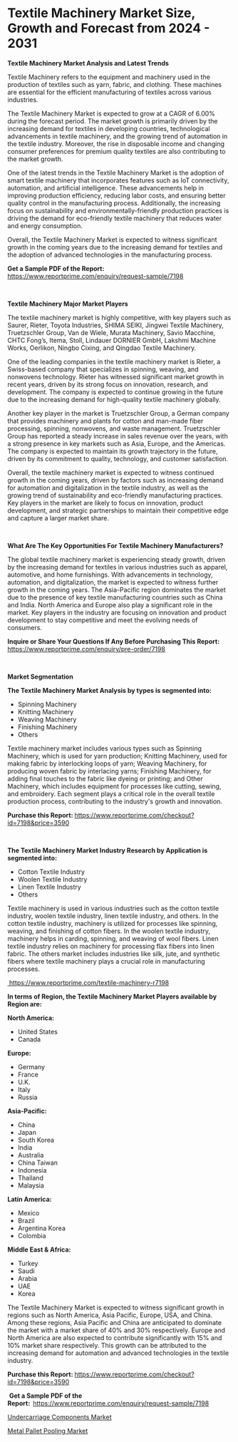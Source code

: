 <p><h1>Textile Machinery Market Size, Growth and Forecast from 2024 - 2031</h1></p><p><strong>Textile Machinery Market Analysis and Latest Trends</strong></p>
<p><p>Textile Machinery refers to the equipment and machinery used in the production of textiles such as yarn, fabric, and clothing. These machines are essential for the efficient manufacturing of textiles across various industries.</p><p>The Textile Machinery Market is expected to grow at a CAGR of 6.00% during the forecast period. The market growth is primarily driven by the increasing demand for textiles in developing countries, technological advancements in textile machinery, and the growing trend of automation in the textile industry. Moreover, the rise in disposable income and changing consumer preferences for premium quality textiles are also contributing to the market growth.</p><p>One of the latest trends in the Textile Machinery Market is the adoption of smart textile machinery that incorporates features such as IoT connectivity, automation, and artificial intelligence. These advancements help in improving production efficiency, reducing labor costs, and ensuring better quality control in the manufacturing process. Additionally, the increasing focus on sustainability and environmentally-friendly production practices is driving the demand for eco-friendly textile machinery that reduces water and energy consumption.</p><p>Overall, the Textile Machinery Market is expected to witness significant growth in the coming years due to the increasing demand for textiles and the adoption of advanced technologies in the manufacturing process.</p></p>
<p><strong>Get a Sample PDF of the Report:&nbsp;</strong> <a href="https://www.reportprime.com/enquiry/request-sample/7198">https://www.reportprime.com/enquiry/request-sample/7198</a></p>
<p>&nbsp;</p>
<p><strong>Textile Machinery Major Market Players</strong></p>
<p><p>The textile machinery market is highly competitive, with key players such as Saurer, Rieter, Toyota Industries, SHIMA SEIKI, Jingwei Textile Machinery, Truetzschler Group, Van de Wiele, Murata Machinery, Savio Macchine, CHTC Fong’s, Itema, Stoll, Lindauer DORNIER GmbH, Lakshmi Machine Works, Oerlikon, Ningbo Cixing, and Qingdao Textile Machinery. </p><p>One of the leading companies in the textile machinery market is Rieter, a Swiss-based company that specializes in spinning, weaving, and nonwovens technology. Rieter has witnessed significant market growth in recent years, driven by its strong focus on innovation, research, and development. The company is expected to continue growing in the future due to the increasing demand for high-quality textile machinery globally.</p><p>Another key player in the market is Truetzschler Group, a German company that provides machinery and plants for cotton and man-made fiber processing, spinning, nonwovens, and waste management. Truetzschler Group has reported a steady increase in sales revenue over the years, with a strong presence in key markets such as Asia, Europe, and the Americas. The company is expected to maintain its growth trajectory in the future, driven by its commitment to quality, technology, and customer satisfaction.</p><p>Overall, the textile machinery market is expected to witness continued growth in the coming years, driven by factors such as increasing demand for automation and digitalization in the textile industry, as well as the growing trend of sustainability and eco-friendly manufacturing practices. Key players in the market are likely to focus on innovation, product development, and strategic partnerships to maintain their competitive edge and capture a larger market share.</p></p>
<p>&nbsp;</p>
<p><strong>What Are The Key Opportunities For Textile Machinery Manufacturers?</strong></p>
<p><p>The global textile machinery market is experiencing steady growth, driven by the increasing demand for textiles in various industries such as apparel, automotive, and home furnishings. With advancements in technology, automation, and digitalization, the market is expected to witness further growth in the coming years. The Asia-Pacific region dominates the market due to the presence of key textile manufacturing countries such as China and India. North America and Europe also play a significant role in the market. Key players in the industry are focusing on innovation and product development to stay competitive and meet the evolving needs of consumers.</p></p>
<p><strong>Inquire or Share Your Questions If Any Before Purchasing This Report:</strong> <a href="https://www.reportprime.com/enquiry/pre-order/7198">https://www.reportprime.com/enquiry/pre-order/7198</a></p>
<p>&nbsp;</p>
<p><strong>Market Segmentation</strong></p>
<p><strong>The Textile Machinery Market Analysis by types is segmented into:</strong></p>
<p><ul><li>Spinning Machinery</li><li>Knitting Machinery</li><li>Weaving Machinery</li><li>Finishing Machinery</li><li>Others</li></ul></p>
<p><p>Textile machinery market includes various types such as Spinning Machinery, which is used for yarn production; Knitting Machinery, used for making fabric by interlocking loops of yarn; Weaving Machinery, for producing woven fabric by interlacing yarns; Finishing Machinery, for adding final touches to the fabric like dyeing or printing; and Other Machinery, which includes equipment for processes like cutting, sewing, and embroidery. Each segment plays a critical role in the overall textile production process, contributing to the industry's growth and innovation.</p></p>
<p><strong>Purchase this Report:&nbsp;</strong><a href="https://www.reportprime.com/checkout?id=7198&price=3590">https://www.reportprime.com/checkout?id=7198&price=3590</a></p>
<p>&nbsp;</p>
<p><strong>The Textile Machinery Market Industry Research by Application is segmented into:</strong></p>
<p><ul><li>Cotton Textile Industry</li><li>Woolen Textile Industry</li><li>Linen Textile Industry</li><li>Others</li></ul></p>
<p><p>Textile machinery is used in various industries such as the cotton textile industry, woolen textile industry, linen textile industry, and others. In the cotton textile industry, machinery is utilized for processes like spinning, weaving, and finishing of cotton fibers. In the woolen textile industry, machinery helps in carding, spinning, and weaving of wool fibers. Linen textile industry relies on machinery for processing flax fibers into linen fabric. The others market includes industries like silk, jute, and synthetic fibers where textile machinery plays a crucial role in manufacturing processes.</p></p>
<p><a href="https://www.reportprime.com/textile-machinery-r7198">&nbsp;https://www.reportprime.com/textile-machinery-r7198</a></p>
<p><strong>In terms of Region, the Textile Machinery Market Players available by Region are:</strong></p>
<p>
    <p> <strong> North America: </strong>
        <ul>
            <li>United States</li>
            <li>Canada</li>
        </ul>
        </p> 
    <p> <strong> Europe: </strong>
        <ul>
            <li>Germany</li>
            <li>France</li>
            <li>U.K.</li>
            <li>Italy</li>
            <li>Russia</li>
        </ul>
        </p> 
    <p> <strong> Asia-Pacific: </strong>
        <ul>
            <li>China</li>
            <li>Japan</li>
            <li>South Korea</li>
            <li>India</li>
            <li>Australia</li>
            <li>China Taiwan</li>
            <li>Indonesia</li>
            <li>Thailand</li>
            <li>Malaysia</li>
        </ul>
        </p> 
    <p> <strong> Latin America: </strong>
        <ul>
            <li>Mexico</li>
            <li>Brazil</li>
            <li>Argentina Korea</li>
            <li>Colombia</li>
        </ul>
        </p> 
    <p> <strong> Middle East & Africa: </strong>
        <ul>
            <li>Turkey</li>
            <li>Saudi</li>
            <li>Arabia</li>
            <li>UAE</li>
            <li>Korea</li>
        </ul>
    </p>
    </p>
<p><p>The Textile Machinery Market is expected to witness significant growth in regions such as North America, Asia Pacific, Europe, USA, and China. Among these regions, Asia Pacific and China are anticipated to dominate the market with a market share of 40% and 30% respectively. Europe and North America are also expected to contribute significantly with 15% and 10% market share respectively. This growth can be attributed to the increasing demand for automation and advanced technologies in the textile industry.</p></p>
<p><strong>Purchase this Report: </strong><a href="https://www.reportprime.com/checkout?id=7198&price=3590">https://www.reportprime.com/checkout?id=7198&price=3590</a></p>
<p>&nbsp;<strong>Get a Sample PDF of the Report:&nbsp;&nbsp;</strong><a href="https://www.reportprime.com/enquiry/request-sample/7198">https://www.reportprime.com/enquiry/request-sample/7198</a></p>
<p><strong></strong></p>
<p><p><a href="https://github.com/JennyferFeil2023/Market-Research-Report-List-1/blob/main/undercarriage-components-market.md">Undercarriage Components Market</a></p><p><a href="https://view.publitas.com/reportprime-1/metal-pallet-pooling-market-analysis-its-cagr-market-segmentation-and-global-industry-overview/">Metal Pallet Pooling Market</a></p></p>